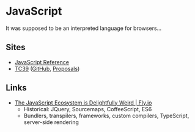 # JavaScript

It was supposed to be an interpreted language for browsers...

## Sites

- [JavaScript Reference](https://developer.mozilla.org/en-US/docs/Web/JavaScript/Reference)
- [TC39](https://tc39.es/) ([GitHub](https://github.com/tc39),
  [Proposals](https://github.com/tc39/proposals))

## Links

- [The JavaScript Ecosystem is Delightfully Weird | Fly.io](https://fly.io/blog/js-ecosystem-delightfully-wierd/)
  - Historical: JQuery, Sourcemaps, CoffeeScript, ES6
  - Bundlers, transpilers, frameworks, custom compilers, TypeScript, server-side
    rendering
